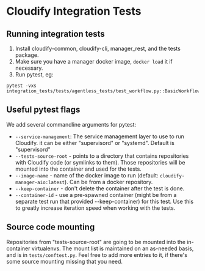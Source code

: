 Cloudify Integration Tests
==========================

## Running integration tests

1. Install cloudify-common, cloudify-cli, manager_rest, and the tests package.
2. Make sure you have a manager docker image, `docker load` it if necessary.
3. Run pytest, eg:
```
pytest -vxs integration_tests/tests/agentless_tests/test_workflow.py::BasicWorkflowsTest::test_execute_operation
```

## Useful pytest flags

We add several commandline arguments for pytest:

- `--service-management`: The service management layer to use to
 run Cloudify. it can be either "supervisord" or "systemd". Default is "supervisord"
- `--tests-source-root` - points to a directory that contains repositories
  with Cloudify code (or symlinks to them). Those repositories will be
  mounted into the container and used for the tests.
- `--image-name` - name of the docker image to run (default:
  `cloudify-manager-aio:latest`). Can be from a docker repository.
- `--keep-container` - don't delete the container after the test is done.
- `--container-id` - use a pre-spawned container (might be from a separate
  test run that provided --keep-container) for this test. Use this to
  greatly increase iteration speed when working with the tests.


## Source code mounting

Repositories from "tests-source-root" are going to be mounted into the
in-container virtualenvs. The mount list is maintained on an as-needed
basis, and is in `tests/conftest.py`. Feel free to add more entries to
it, if there's some source mounting missing that you need.